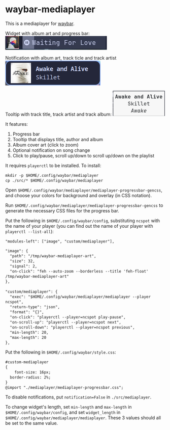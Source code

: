# waybar-mediaplayer

This is a mediaplayer for [waybar](https://github.com/Alexays/Waybar).

Widget with album art and progress bar:
![progress_bar](./showcase/progress_bar.gif)

Notification with album art, track ticle and track artist
![notification](./showcase/notification.png)

Tooltip with track title, track artist and track album:
![tooltip](./showcase/tooltip.png)

It features:
1. Progress bar
1. Tooltip that displays title, author and album
1. Album cover art (click to zoom)
1. Optional notification on song change
1. Click to play/pause, scroll up/down to scroll up/down on the playlist

It requires `playerctl` to be installed.
To install:

```
mkdir -p $HOME/.config/waybar/mediaplayer
cp ./src/* $HOME/.config/waybar/mediaplayer
```

Open `$HOME/.config/waybar/mediaplayer/mediaplayer-progressbar-gencss`, and choose your colors for background and overlay (in CSS notation).

Run `$HOME/.config/waybar/mediaplayer/mediaplayer-progressbar-gencss` to generate the necessary CSS files for the progress bar.

Put the following in `$HOME/.config/waybar/config`, substituting `ncspot` with the name of your player (you can find out the name of your player with `playerctl --list-all`):
```
"modules-left": ["image", "custom/mediaplayer"],
```

```
"image": {
  "path": "/tmp/waybar-mediaplayer-art",
  "size": 32,
  "signal": 2,
  "on-click": "feh --auto-zoom --borderless --title 'feh-float' /tmp/waybar-mediaplayer-art"
},

"custom/mediaplayer": {
  "exec": "$HOME/.config/waybar/mediaplayer/mediaplayer --player ncspot",
  "return-type": "json",
  "format": "{}",
  "on-click": "playerctl --player=ncspot play-pause",
  "on-scroll-up": "playerctl --player=ncspot next",
  "on-scroll-down": "playerctl --player=ncspot previous",
  "min-length": 20,
  "max-length": 20
},
```

Put the following in `$HOME/.config/waybar/style.css`:

```
#custom-mediaplayer
{
	font-size: 16px;
  border-radius: 2%;
}
@import "./mediaplayer/mediaplayer-progressbar.css";
```

To disable notifications, put `notification=False` in `./src/mediaplayer`.

To change widget's length, set `min-length` and `max-length` in `$HOME/.config/waybar/config`, and set `widget_length` in `$HOME/.config/waybar/mediaplayer/mediaplayer`. These 3 values should all be set to the same value.

